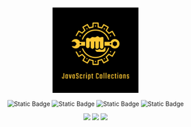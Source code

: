 <div>
  <p align="center">
    <img src="/image/logo.svg" alt="image" width="200" height="auto">
  </p>
  
  <p align="center">
    <img alt="Static Badge" src="https://img.shields.io/badge/javascript--collection-v1.1.0-black?labelColor=black&color=fec934">
    <img alt="Static Badge" src="https://img.shields.io/badge/Author-Wang_jinlong-black?labelColor=black&color=fec934">
    <img alt="Static Badge" src="https://img.shields.io/badge/Build-2024.07.26-black?labelColor=black&color=fec934">
    <img alt="Static Badge" src="https://img.shields.io/badge/Licence-MIT-black?labelColor=black&color=fec934">
  </p>

  <p align="center">
    <a><img src="https://img.shields.io/badge/Visual Studio Code-black?logo=visualstudiocode&logoColor=fec934"></a>
    <a><img src="https://img.shields.io/badge/Montery-black?logo=macos&logoColor=fec934"></a>
    <a><img src="https://img.shields.io/badge/zsh-black?logo=zsh&logoColor=fec934"></a>
  </p>
</div>